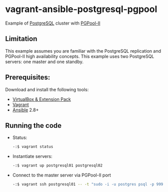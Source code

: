 
# vagrant-ansible-postgresql-pgpool

Example of [PostgreSQL](https://www.postgresql.org/docs/11/high-availability.html) cluster
with [PGPool-II](https://www.pgpool.net/docs/41/en/html/example-cluster.html)

## Limitation
This example assumes you are familiar with the PostgreSQL replication and PGPool-II high availability concepts.
This example uses two PostgreSQL servers: one master and one standby.

## Prerequisites:

Download and install the following tools:

- [VirtualBox & Extension Pack](https://www.virtualbox.org/wiki/Downloads)
- [Vagrant](https://www.vagrantup.com/downloads.html)
- [Ansible](https://docs.ansible.com/ansible/latest/installation_guide/intro_installation.html) 2.8+

## Running the code

- Status:
  ```bash
  -:$ vagrant status
  ```
- Instantiate servers:
   ```bash
   -:$ vagrant up postgresql01 postgresql02
   ```

- Connect to the master server via PGPool-II port
   ```bash
   -:$ vagrant ssh postgresql01 -- -t "sudo -i -u postgres psql -p 9999"
   ```

